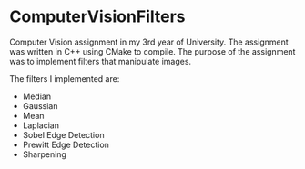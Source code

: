 # ComputerVisionFilters

Computer Vision assignment in my 3rd year of University. 
The assignment was written in C++ using CMake to compile.
The purpose of the assignment was to implement filters that manipulate images.

The filters I implemented are:
- Median
- Gaussian
- Mean
- Laplacian
- Sobel Edge Detection
- Prewitt Edge Detection
- Sharpening
